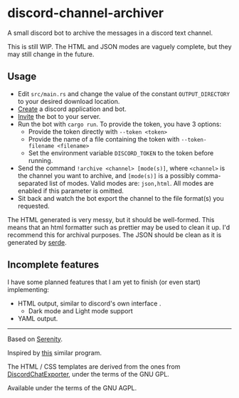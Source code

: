 # discord-channel-archiver

A small discord bot to archive the messages in a discord text channel.

This is still WIP. The HTML and JSON modes are vaguely complete, but they may still change in the future.

## Usage

- Edit `src/main.rs` and change the value of the constant `OUTPUT_DIRECTORY` to your desired download location.
- [Create](https://discordpy.readthedocs.io/en/latest/discord.html#creating-a-bot-account) a discord application and bot.
- [Invite](https://discordpy.readthedocs.io/en/latest/discord.html#inviting-your-bot) the bot to your server.
- Run the bot with `cargo run`. To provide the token, you have 3 options:
  - Provide the token directly with `--token <token>`
  - Provide the name of a file containing the token with `--token-filename <filename>`
  - Set the environment variable `DISCORD_TOKEN` to the token before running.
- Send the command `!archive <channel> [mode(s)]`, where `<channel>` is the channel you want to archive, and `[mode(s)]` is a possibly comma-separated list of modes. Valid modes are: `json,html`. All modes are enabled if this parameter is omitted.
- Sit back and watch the bot export the channel to the file format(s) you requested.

The HTML generated is very messy, but it should be well-formed. This means that an html formatter such as prettier may be used to clean it up. I'd recommend this for archival purposes. The JSON should be clean as it is generated by [serde](https://github.com/serde-rs/json).

## Incomplete features

I have some planned features that I am yet to finish (or even start) implementing:

- HTML output, similar to discord's own interface .
  - Dark mode and Light mode support
- YAML output.

---

Based on [Serenity](https://github.com/serenity-rs/serenity).

Inspired by [this](https://github.com/Tyrrrz/DiscordChatExporter) similar program.

The HTML / CSS templates are derived from the ones from [DiscordChatExporter](https://github.com/Tyrrrz/DiscordChatExporter), under the terms of the GNU GPL.

Available under the terms of the GNU AGPL.
